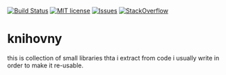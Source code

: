 [![Build Status](https://travis-ci.org/teranga/knihovny.svg?branch=dev)](https://travis-ci.org/teranga/knihovny)
[![MIT license](http://img.shields.io/badge/license-MIT-brightgreen.svg)](http://opensource.org/licenses/MIT)
[![Issues](http://img.shields.io/github/issues/teranga/knihovny.svg)]( https://github.com/teranga/knihovny/issues )
[![StackOverflow](http://img.shields.io/badge/stackoverflow-knihovny-blue.svg)]( http://stackoverflow.com/questions/tagged/knihovny )


# knihovny
this is collection of small libraries thta i extract from code i usually write in order to make it re-usable. 

